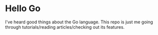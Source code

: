 # Hello Go

I've heard good things about the Go language. This repo is just me going through tutorials/reading articles/checking out its features.

